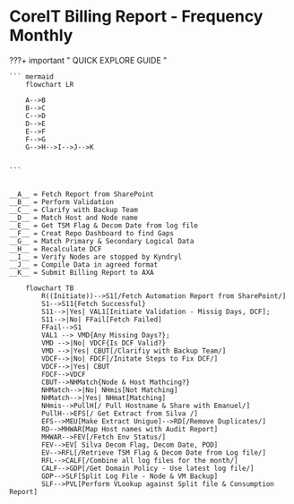 # CoreIT Billing Report - Frequency Monthly

???+ important " QUICK EXPLORE GUIDE "

    ``` mermaid
        flowchart LR

        A-->B
        B-->C
        C-->D
        D-->E
        E-->F
        F-->G
        G-->H-->I-->J-->K


    ```

    
    __A__ = Fetch Report from SharePoint  
    __B__ = Perform Validation  
    __C__ = Clarify with Backup Team  
    __D__ = Match Host and Node name  
    __E__ = Get TSM Flag & Decom Date from log file  
    __F__ = Creat Repo Dashboard to find Gaps  
    __G__ = Match Primary & Secondary Logical Data  
    __H__ = Recalculate DCF  
    __I__ = Verify Nodes are stopped by Kyndryl  
    __J__ = Compile Data in agreed format   
    __K__ = Submit Billing Report to AXA   


``` mermaid
    flowchart TB
        R((Initiate))-->S1[/Fetch Automation Report from SharePoint/]
        S1-->S11{Fetch Successful}
        S11-->|Yes| VAL1[Initiate Validation - Missig Days, DCF];
        S11-->|No| FFail[Fetch Failed]
        FFail-->S1
        VAL1 --> VMD{Any Missing Days?};
        VMD -->|No| VDCF{Is DCF Valid?}
        VMD -->|Yes| CBUT[/Clarifiy with Backup Team/]
        VDCF-->|No| FDCF[/Initate Steps to Fix DCF/]
        VDCF-->|Yes| CBUT
        FDCF-->VDCF
        CBUT-->NHMatch{Node & Host Mathcing?}
        NHMatch-->|No| NHmis[Not Matching]
        NHMatch-->|Yes| NHmat[Matching]
        NHmis-->PullH[/ Pull Hostname & Share with Emanuel/]
        PullH-->EFS[/ Get Extract from Silva /]
        EFS-->MEU[Make Extract Unigue]-->RD[/Remove Duplicates/]
        RD-->MHWAR[Map Host names with Audit Report]
        MHWAR-->FEV[/Fetch Env Status/]
        FEV-->EV[ Silva Decom Flag, Decom Date, POD]
        EV-->RFL[/Retrieve TSM Flag & Decom Date from Log file/]
        RFL-->CALF[/Combine all log files for the month/]
        CALF-->GDP[/Get Domain Policy - Use latest log file/]
        GDP-->SLF[Split Log File - Node & VM Backup]
        SLF-->PVL[Perform VLookup against Split file & Consumption Report]


```
